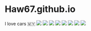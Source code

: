 # Haw67.github.io
I love cars 🇲🇾
![](https://www.essence.com/wp-content/uploads/2016/12/1481579907/IMG_8283.GIF?width=600)
![](https://res.cloudinary.com/teepublic/image/private/s--RVH0XA8Q--/t_Preview/b_rgb:eae0c7,c_limit,f_jpg,h_630,q_90,w_630/v1482253391/production/designs/972453_1.jpg)
![](https://files.hodoor.world/main/370a96a3-cc0c-4834-b3cb-207b44ba4820.jpg)
![](https://wallpapercave.com/wp/wp10416669.jpg)
![](https://www.audiworld.com/wp-content/uploads/2022/04/278323555_5183176471743733_6201292170689557810_n-Cropped.jpg)
![](https://data.1freewallpapers.com/download/black-brabus-rocket-900-one-of-ten-mercedes-amg-gt-63-s-4matic-4-4k-5k-cars-2800x2100.jpg)
![](https://cdn.shopify.com/s/files/1/0246/1483/0160/files/004.jpg?v=1666764360)
![](https://images.hdqwalls.com/wallpapers/4k-porsche-911-gt3-rs-zg.jpg)
